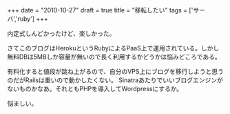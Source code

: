 
+++
date = "2010-10-27"
draft = true
title = "移転したい"
tags  = ['サーバ','ruby']
+++

内定式しんどかったけど、楽しかった。

さてこのブログはHerokuというRubyによるPaaS上で運用されている。しかし無料DBは5MBしか容量が無いので長く利用するかどうかは悩みどころである。

有料化すると値段が跳ね上がるので、自分のVPS上にブログを移行しようと思うのだがRailsは重いので動かしたくない。 Sinatraあたりでいいブログエンジンがないものかなあ。それともPHPを導入してWordpressにするか。

悩ましい。	

	

